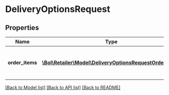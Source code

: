 # DeliveryOptionsRequest

## Properties
Name | Type | Description | Notes
------------ | ------------- | ------------- | -------------
**order_items** | [**\Bol\Retailer\Model\DeliveryOptionsRequestOrderItem[]**](DeliveryOptionsRequestOrderItem.md) | Order items for which the delivery options are requested. | 

[[Back to Model list]](../README.md#documentation-for-models) [[Back to API list]](../README.md#documentation-for-api-endpoints) [[Back to README]](../README.md)


